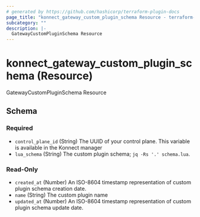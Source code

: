```yaml
---
# generated by https://github.com/hashicorp/terraform-plugin-docs
page_title: "konnect_gateway_custom_plugin_schema Resource - terraform-provider-konnect"
subcategory: ""
description: |-
  GatewayCustomPluginSchema Resource
---
```


# konnect_gateway_custom_plugin_schema (Resource)

GatewayCustomPluginSchema Resource



<!-- schema generated by tfplugindocs -->
## Schema

### Required

- `control_plane_id` (String) The UUID of your control plane. This variable is available in the Konnect manager
- `lua_schema` (String) The custom plugin schema; `jq -Rs '.' schema.lua`.

### Read-Only

- `created_at` (Number) An ISO-8604 timestamp representation of custom plugin schema creation date.
- `name` (String) The custom plugin name
- `updated_at` (Number) An ISO-8604 timestamp representation of custom plugin schema update date.


